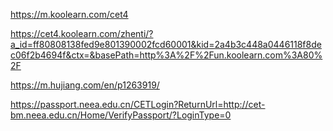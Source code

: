 
https://m.koolearn.com/cet4

https://cet4.koolearn.com/zhenti/?a_id=ff80808138fed9e801390002fcd60001&kid=2a4b3c448a0446118f8dec06f2b4694f&ctx=&basePath=http%3A%2F%2Fun.koolearn.com%3A80%2F

https://m.hujiang.com/en/p1263919/

https://passport.neea.edu.cn/CETLogin?ReturnUrl=http://cet-bm.neea.edu.cn/Home/VerifyPassport/?LoginType=0


